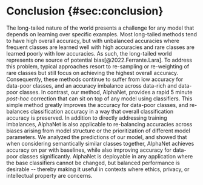 # Conclusion {#sec:conclusion}

The long-tailed nature of the world presents a challenge for any model that
depends on learning over specific examples. Most long-tailed methods tend to
have high overall accuracy, but with unbalanced accuracies where frequent
classes are learned well with high accuracies and rare classes are learned
poorly with low accuracies. As such, the long-tailed world represents one
source of potential bias[@2022.Ferrante.Lara]. To address this problem,
typical approaches resort to re-sampling or re-weighting of rare classes but
still focus on achieving the highest overall accuracy. Consequently, these
methods continue to suffer from low accuracy for data-poor classes, and an
accuracy imbalance across data-rich and data-poor classes. In contrast, our
method, AlphaNet, provides a rapid 5 minute _post-hoc_ correction that can sit
on top of any model using classifiers. This simple method greatly improves the
accuracy for data-poor classes, and re-balances classification accuracy in a
way that overall classification accuracy is preserved. In addition to directly
addressing training imbalances, AlphaNet is also applicable to re-balancing
accuracies across biases arising from model structure or the prioritization of
different model parameters. We analyzed the predictions of our model, and
showed that when considering semantically similar classes together, AlphaNet
achieves accuracy on par with baselines, while also improving accuracy for
data-poor classes significantly. AlphaNet is deployable in any application
where the base classifiers cannot be changed, but balanced performance is
desirable -- thereby making it useful in contexts where ethics, privacy, or
intellectual property are concerns.

